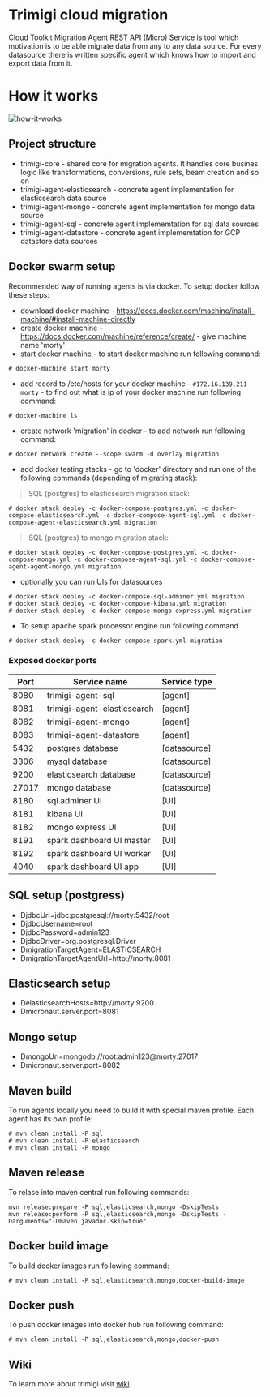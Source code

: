 Trimigi cloud migration
==============

Cloud Toolkit Migration Agent REST API (Micro) Service is tool which motivation is to be able migrate data from 
any to any data source. For every datasource there is written specific agent which knows how to import and export data
from it.

# How it works
![how-it-works](https://github.com/turnonline/trimigi/blob/feature/multiple-agents/etc/how-it-works.png)

## Project structure
* trimigi-core - shared core for migration agents. It handles core busines logic like transformations, conversions, rule sets, beam creation and so on
* trimigi-agent-elasticsearch - concrete agent implementation for elasticsearch data source
* trimigi-agent-mongo - concrete agent implementation for mongo data source
* trimigi-agent-sql - concrete agent implememtation for sql data sources
* trimigi-agent-datastore - concrete agent implememtation for GCP datastore data sources

## Docker swarm setup
Recommended way of running agents is via docker. To setup docker follow these steps:
* download docker machine - https://docs.docker.com/machine/install-machine/#install-machine-directly
* create docker machine - https://docs.docker.com/machine/reference/create/ - give machine name 'morty'
* start docker machine - to start docker machine run following command:
```shell
# docker-machine start morty
```
* add record to /etc/hosts for your docker machine - `#172.16.139.211 morty` - to find out what is ip of your docker machine run following command:
```shell
# docker-machine ls
```
* create network 'migration' in docker - to add network run following command:
```shell
# docker network create --scope swarm -d overlay migration
```
* add docker testing stacks - go to 'docker' directory and run one of the following commands (depending of migrating stack):

> SQL (postgres) to elasticsearch migration stack:

```shell
# docker stack deploy -c docker-compose-postgres.yml -c docker-compose-elasticsearch.yml -c docker-compose-agent-sql.yml -c docker-compose-agent-elasticsearch.yml migration 

```
> SQL (postgres) to mongo migration stack:

```shell
# docker stack deploy -c docker-compose-postgres.yml -c docker-compose-mongo.yml -c docker-compose-agent-sql.yml -c docker-compose-agent-agent-mongo.yml migration 
```

* optionally you can run UIs for datasources
```shell
# docker stack deploy -c docker-compose-sql-adminer.yml migration
# docker stack deploy -c docker-compose-kibana.yml migration
# docker stack deploy -c docker-compose-mongo-express.yml migration
```
* To setup apache spark processor engine run following command
```shell
# docker stack deploy -c docker-compose-spark.yml migration
```

### Exposed docker ports
| Port  | Service name                 | Service type |
|-------|------------------------------|--------------|
| 8080  | trimigi-agent-sql            |[agent]       |
| 8081  | trimigi-agent-elasticsearch  |[agent]       |
| 8082  | trimigi-agent-mongo          |[agent]       |
| 8083  | trimigi-agent-datastore      |[agent]       | 
| 5432  | postgres database            |[datasource]  |
| 3306  | mysql database               |[datasource]  |
| 9200  | elasticsearch database       |[datasource]  |
| 27017 | mongo database               |[datasource]  |
| 8180  | sql adminer UI               |[UI]          |
| 8181  | kibana UI                    |[UI]          |
| 8182  | mongo express UI             |[UI]          |
| 8191  | spark dashboard UI master    |[UI]          |
| 8192  | spark dashboard UI worker    |[UI]          |
| 4040  | spark dashboard UI app       |[UI]          |

## SQL setup (postgress)
- DjdbcUrl=jdbc:postgresql://morty:5432/root
- DjdbcUsername=root
- DjdbcPassword=admin123
- DjdbcDriver=org.postgresql.Driver
- DmigrationTargetAgent=ELASTICSEARCH
- DmigrationTargetAgentUrl=http://morty:8081

## Elasticsearch setup
- DelasticsearchHosts=http://morty:9200
- Dmicronaut.server.port=8081

## Mongo setup
- DmongoUri=mongodb://root:admin123@morty:27017
- Dmicronaut.server.port=8082

## Maven build
To run agents locally you need to build it with special maven profile. Each
agent has its own profile:
```shell
# mvn clean install -P sql
# mvn clean install -P elasticsearch
# mvn clean install -P mongo
``` 

## Maven release
To relase into maven central run following commands:
```shell
mvn release:prepare -P sql,elasticsearch,mongo -DskipTests
mvn release:perform -P sql,elasticsearch,mongo -DskipTests -Darguments="-Dmaven.javadoc.skip=true"
``` 

## Docker build image
To build docker images run following command:
```shell
# mvn clean install -P sql,elasticsearch,mongo,docker-build-image
```

## Docker push
To push docker images into docker hub run following command:
```shell
# mvn clean install -P sql,elasticsearch,mongo,docker-push
```

## Wiki
To learn more about trimigi visit [wiki](https://github.com/turnonline/trimigi/wiki)
